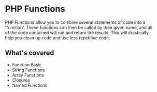PHP Functions
===================

PHP Functions allow you to combine several statements of code into a 'function'. These functions can then be called by their given name, and all of the code contained will run and return the results. This will drastically help you clean up code and use less repetitive code.

What's covered
---------------

- Function Basic
- String Functions
- Array Functions
- Closures
- Named Functions
